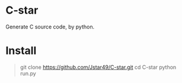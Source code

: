 
# C-star
Generate C source code, by python.

# Install

> git clone https://github.com/Jstar49/C-star.git
> cd C-star
> python run.py